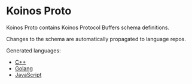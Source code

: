 # Koinos Proto

Koinos Proto contains Koinos Protocol Buffers schema definitions.

Changes to the schema are automatically propagated to language repos.

Generated languages:

- [C++](https://github.com/koinos/koinos-proto-cpp)
- [Golang](https://github.com/koinos/koinos-proto-golang)
- [JavaScript](https://github.com/koinos/koinos-proto-js)
